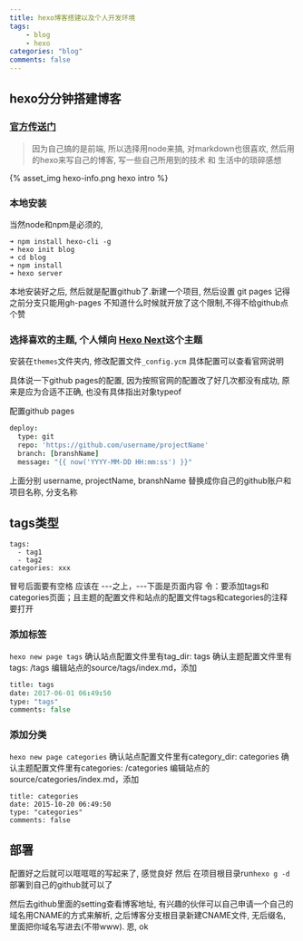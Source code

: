 ```yaml
---
title: hexo博客搭建以及个人开发环境
tags:
    - blog
    - hexo
categories: "blog"
comments: false
---
```


## hexo分分钟搭建博客

### [官方传送门](https://hexo.io/zh-cn/)

> 因为自己搞的是前端,  所以选择用node来搞, 对markdown也很喜欢, 然后用的hexo来写自己的博客, 写一些自己所用到的技术 和 生活中的琐碎感想

{% asset_img hexo-info.png hexo intro %}

<!-- more -->

### 本地安装
当然node和npm是必须的,

```base
➜ npm install hexo-cli -g
➜ hexo init blog
➜ cd blog
➜ npm install
➜ hexo server
```

本地安装好之后, 然后就是配置github了.新建一个项目, 然后设置 git pages 记得之前分支只能用gh-pages 不知道什么时候就开放了这个限制,不得不给github点个赞

### 选择喜欢的主题, 个人倾向 [Hexo Next](http://theme-next.iissnan.com/)这个主题

安装在`themes`文件夹内, 修改配置文件`_config.ycm`
具体配置可以查看官网说明

具体说一下github pages的配置, 因为按照官网的配置改了好几次都没有成功, 原来是应为合适不正确, 也没有具体指出对象typeof

配置github pages

```coffeescript
deploy:
  type: git
  repo: 'https://github.com/username/projectName'
  branch: [branshName]
  message: "{{ now('YYYY-MM-DD HH:mm:ss') }}"
```

上面分别 username, projectName, branshName 替换成你自己的github账户和项目名称, 分支名称


## tags类型

```
tags:
  - tag1
  - tag2
categories: xxx
```
冒号后面要有空格
应该在 ---之上，---下面是页面内容
令：要添加tags和categories页面；且主题的配置文件和站点的配置文件tags和categories的注释要打开

### 添加标签

`hexo new page tags`
确认站点配置文件里有tag_dir: tags
确认主题配置文件里有tags: /tags
编辑站点的source/tags/index.md，添加

```coffeescript
title: tags
date: 2017-06-01 06:49:50
type: "tags"
comments: false
```

### 添加分类

`hexo new page categories`
确认站点配置文件里有category_dir: categories
确认主题配置文件里有categories: /categories
编辑站点的source/categories/index.md，添加

```
title: categories
date: 2015-10-20 06:49:50
type: "categories"
comments: false
```

## 部署
配置好之后就可以哐哐哐的写起来了,  感觉良好 然后 在项目根目录run```hexo g -d```部署到自己的github就可以了

然后去github里面的setting查看博客地址, 有兴趣的伙伴可以自己申请一个自己的域名用CNAME的方式来解析, 之后博客分支根目录新建CNAME文件, 无后缀名, 里面把你域名写进去(不带www). 恩, ok

